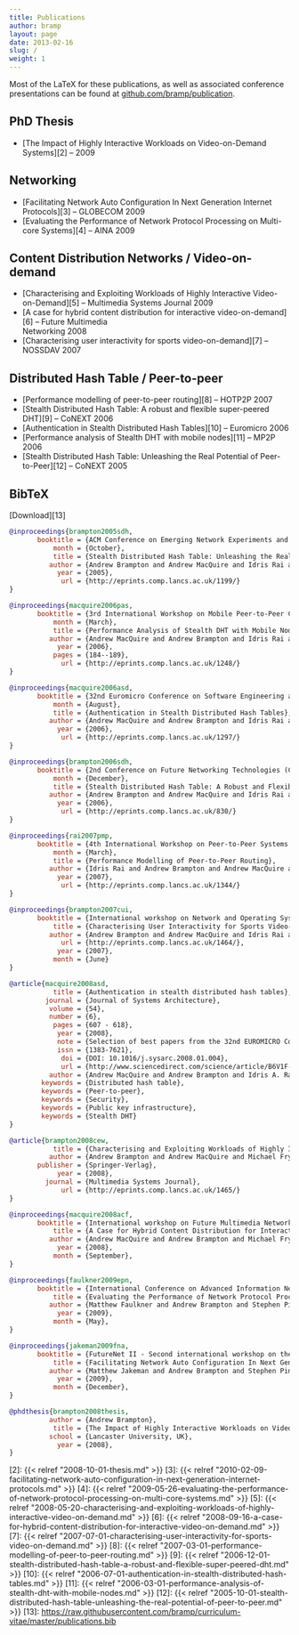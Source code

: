 ```yaml
---
title: Publications
author: bramp
layout: page
date: 2013-02-16
slug: /
weight: 1
---
```

Most of the LaTeX for these publications, as well as associated conference presentations can be found at [github.com/bramp/publication][1].

## PhD Thesis

  * [The Impact of Highly Interactive Workloads on Video-on-Demand Systems][2] &#8211; 2009

## Networking

  * [Facilitating Network Auto Configuration In Next Generation Internet Protocols][3] &#8211; GLOBECOM 2009
  * [Evaluating the Performance of Network Protocol Processing on Multi-core Systems][4] &#8211; AINA 2009

## Content Distribution Networks / Video-on-demand

  * [Characterising and Exploiting Workloads of Highly Interactive Video-on-Demand][5] &#8211; Multimedia Systems Journal 2009
  * [A case for hybrid content distribution for interactive video-on-demand][6] &#8211; Future Multimedia  
    Networking 2008
  * [Characterising user interactivity for sports video-on-demand][7] &#8211; NOSSDAV 2007

## Distributed Hash Table / Peer-to-peer

  * [Performance modelling of peer-to-peer routing][8] &#8211; HOTP2P 2007
  * [Stealth Distributed Hash Table: A robust and flexible super-peered DHT][9] &#8211; CoNEXT 2006
  * [Authentication in Stealth Distributed Hash Tables][10] &#8211; Euromicro 2006
  * [Performance analysis of Stealth DHT with mobile nodes][11] &#8211; MP2P 2006
  * [Stealth Distributed Hash Table: Unleashing the Real Potential of Peer-to-Peer][12] &#8211; CoNEXT 2005

## BibTeX
[Download][13]
```bibtex
@inproceedings{brampton2005sdh,
       booktitle = {ACM Conference on Emerging Network Experiments and Technology (CoNEXT) (Student Workshop Session)},
           month = {October},
           title = {Stealth Distributed Hash Table: Unleashing the Real Potential of Peer-to-Peer},
          author = {Andrew Brampton and Andrew MacQuire and Idris Rai and Nicholas J. P. Race and Laurent Mathy},
            year = {2005},
             url = {http://eprints.comp.lancs.ac.uk/1199/}
}

@inproceedings{macquire2006pas,
       booktitle = {3rd International Workshop on Mobile Peer-to-Peer Computing (MP2P)},
           month = {March},
           title = {Performance Analysis of Stealth DHT with Mobile Nodes},
          author = {Andrew MacQuire and Andrew Brampton and Idris Rai and Laurent Mathy},
            year = {2006},
           pages = {184--189},
             url = {http://eprints.comp.lancs.ac.uk/1248/}
}

@inproceedings{macquire2006asd,
       booktitle = {32nd Euromicro Conference on Software Engineering and Advanced Applications},
           month = {August},
           title = {Authentication in Stealth Distributed Hash Tables},
          author = {Andrew MacQuire and Andrew Brampton and Idris Rai and Nicholas J. P. Race and Laurent Mathy},
            year = {2006},
             url = {http://eprints.comp.lancs.ac.uk/1297/}
}

@inproceedings{brampton2006sdh,
       booktitle = {2nd Conference on Future Networking Technologies (CoNEXT)},
           month = {December},
           title = {Stealth Distributed Hash Table: A Robust and Flexible Super-Peered DHT},
          author = {Andrew Brampton and Andrew MacQuire and Idris Rai and Nicholas J. P. Race and Laurent Mathy},
            year = {2006},
             url = {http://eprints.comp.lancs.ac.uk/830/}
}

@inproceedings{rai2007pmp,
       booktitle = {4th International Workshop on Peer-to-Peer Systems (HOTP2P)},
           month = {March},
           title = {Performance Modelling of Peer-to-Peer Routing},
          author = {Idris Rai and Andrew Brampton and Andrew MacQuire and Laurent Mathy},
            year = {2007},
             url = {http://eprints.comp.lancs.ac.uk/1344/}
}

@inproceedings{brampton2007cui,
       booktitle = {International workshop on Network and Operating Systems Support for Digital Audio \& Video (NOSSDAV)},
           title = {Characterising User Interactivity for Sports Video-on-Demand},
          author = {Andrew Brampton and Andrew MacQuire and Idris Rai and Nicholas J. P. Race and Laurent Mathy and Michael Fry},
             url = {http://eprints.comp.lancs.ac.uk/1464/},
            year = {2007},
           month = {June}
}

@article{macquire2008asd,
           title = {Authentication in stealth distributed hash tables},
         journal = {Journal of Systems Architecture},
          volume = {54},
          number = {6},
           pages = {607 - 618},
            year = {2008},
            note = {Selection of best papers from the 32nd EUROMICRO Conference on [`]Software Engineering and Advanced Applications' (SEAA 2006)},
            issn = {1383-7621},
             doi = {DOI: 10.1016/j.sysarc.2008.01.004},
             url = {http://www.sciencedirect.com/science/article/B6V1F-4RRFNJ5-2/2/52b536d2a682f07d8f6ae7b74f474390},
          author = {Andrew MacQuire and Andrew Brampton and Idris A. Rai and Nicholas J.P. Race and Laurent Mathy},
        keywords = {Distributed hash table},
        keywords = {Peer-to-peer},
        keywords = {Security},
        keywords = {Public key infrastructure},
        keywords = {Stealth DHT}
}

@article{brampton2008cew,
           title = {Characterising and Exploiting Workloads of Highly Interactive Video-on-Demand},
          author = {Andrew Brampton and Andrew MacQuire and Michael Fry and Idris Rai and Nicholas J. P. Race and Laurent Mathy},
       publisher = {Springer-Verlag},
            year = {2008},
         journal = {Multimedia Systems Journal},
             url = {http://eprints.comp.lancs.ac.uk/1465/}
}

@inproceedings{macquire2008acf,
       booktitle = {International workshop on Future Multimedia Networking (FMN)},
           title = {A Case for Hybrid Content Distribution for Interactive Video-on-Demand},
          author = {Andrew MacQuire and Andrew Brampton and Michael Fry and Nicholas Race and Laurent Mathy},
            year = {2008},
           month = {September},
}

@inproceedings{faulkner2009epn,
       booktitle = {International Conference on Advanced Information Networking and Applications (AINA)},
           title = {Evaluating the Performance of Network Protocol Processing on Multi-core Systems},
          author = {Matthew Faulkner and Andrew Brampton and Stephen Pink},
            year = {2009},
           month = {May},
}

@inproceedings{jakeman2009fna,
       booktitle = {FutureNet II - Second international workshop on the network of the future in conjunction with IEEE Globecom},
           title = {Facilitating Network Auto Configuration In Next Generation Internet Protocols},
          author = {Matthew Jakeman and Andrew Brampton and Stephen Pink},
            year = {2009},
           month = {December},
}

@phdthesis{brampton2008thesis,
          author = {Andrew Brampton},
           title = {The Impact of Highly Interactive Workloads on Video-on-Demand Systems},
          school = {Lancaster University, UK},
            year = {2008},
}
```

 [1]: https://github.com/bramp/publication
 [2]: {{< relref "2008-10-01-thesis.md" >}}
 [3]: {{< relref "2010-02-09-facilitating-network-auto-configuration-in-next-generation-internet-protocols.md" >}}
 [4]: {{< relref "2009-05-26-evaluating-the-performance-of-network-protocol-processing-on-multi-core-systems.md" >}}
 [5]: {{< relref "2008-05-20-characterising-and-exploiting-workloads-of-highly-interactive-video-on-demand.md" >}}
 [6]: {{< relref "2008-09-16-a-case-for-hybrid-content-distribution-for-interactive-video-on-demand.md" >}}
 [7]: {{< relref "2007-07-01-characterising-user-interactivity-for-sports-video-on-demand.md" >}}
 [8]: {{< relref "2007-03-01-performance-modelling-of-peer-to-peer-routing.md" >}}
 [9]: {{< relref "2006-12-01-stealth-distributed-hash-table-a-robust-and-flexible-super-peered-dht.md" >}}
 [10]: {{< relref "2006-07-01-authentication-in-stealth-distributed-hash-tables.md" >}}
 [11]: {{< relref "2006-03-01-performance-analysis-of-stealth-dht-with-mobile-nodes.md" >}}
 [12]: {{< relref "2005-10-01-stealth-distributed-hash-table-unleashing-the-real-potential-of-peer-to-peer.md" >}}
 [13]: https://raw.githubusercontent.com/bramp/curriculum-vitae/master/publications.bib
